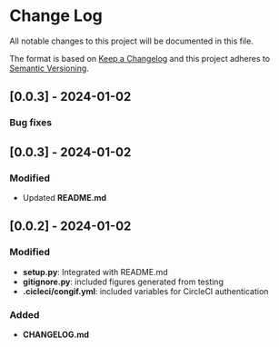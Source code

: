 # Change Log

All notable changes to this project will be documented in this file.

The format is based on [Keep a Changelog](http://keepachangelog.com/)
and this project adheres to [Semantic Versioning](http://semver.org/).

## [0.0.3] - 2024-01-02

### Bug fixes

## [0.0.3] - 2024-01-02

### Modified

- Updated **README.md**

## [0.0.2] - 2024-01-02

### Modified

- **setup.py**: Integrated with README.md
- **gitignore.py**: included figures generated from testing 
- **.cicleci/congif.yml**: included variables for CircleCI authentication

### Added

- **CHANGELOG.md**